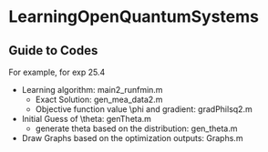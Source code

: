 # LearningOpenQuantumSystems
## Guide to Codes
For example, for exp 25.4
* Learning algorithm: main2_runfmin.m
  * Exact Solution: gen_mea_data2.m
  * Objective function value \phi and gradient: gradPhilsq2.m
* Initial Guess of \theta: genTheta.m
  * generate theta based on the distribution: gen_theta.m
* Draw Graphs based on the optimization outputs: Graphs.m
  
